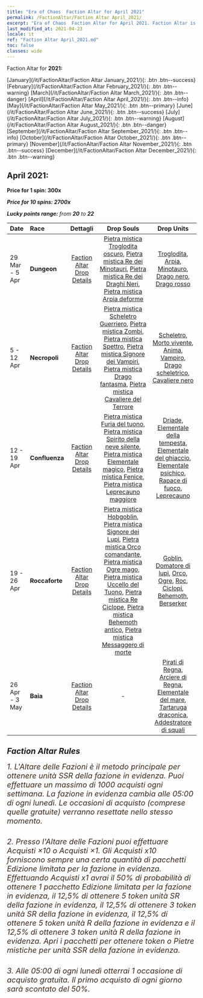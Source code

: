 ```yaml
---
title: "Era of Chaos  Faction Altar for April 2021"
permalink: /FactionAltar/Faction Altar April_2021/
excerpt: "Era of Chaos  Faction Altar for April 2021. Faction Altar is the primary method for obtaining SSR units from the popular faction. Limited to 1,000 purchases each week. The popular faction changes at 05:00 every Monday. Purchase attempts and free purchase attempts will also reset then."
last_modified_at: 2021-04-23
locale: it
ref: "Faction Altar April_2021.md"
toc: false
classes: wide
---
```


  Faction Altar for **2021:**

  [January](/it/FactionAltar/Faction Altar January_2021/){: .btn .btn--success} [February](/it/FactionAltar/Faction Altar February_2021/){: .btn .btn--warning} [March](/it/FactionAltar/Faction Altar March_2021/){: .btn .btn--danger} [April](/it/FactionAltar/Faction Altar April_2021/){: .btn .btn--info} [May](/it/FactionAltar/Faction Altar May_2021/){: .btn .btn--primary} [June](/it/FactionAltar/Faction Altar June_2021/){: .btn .btn--success} [July](/it/FactionAltar/Faction Altar July_2021/){: .btn .btn--warning} [August](/it/FactionAltar/Faction Altar August_2021/){: .btn .btn--danger} [September](/it/FactionAltar/Faction Altar September_2021/){: .btn .btn--info} [October](/it/FactionAltar/Faction Altar October_2021/){: .btn .btn--primary} [November](/it/FactionAltar/Faction Altar November_2021/){: .btn .btn--success} [December](/it/FactionAltar/Faction Altar December_2021/){: .btn .btn--warning} 

## April 2021:

  **Price for 1 spin: 300x** <i class="fas fa-gem"/>

  **Price for 10 spins: 2700x** <i class="fas fa-gem"/>

  **Lucky points range:** from **20** to **22**

  |    Date    |  Race  |  Dettagli  |   Drop Souls   | Drop Units |
  |:-----------|:-------|:---------:|:--------------:|:----------:|
  | 29 Mar - 5 Apr | **Dungeon** | [Faction Altar Drop Details](/it/FactionAltar/DROP_107/) | [Pietra mistica Troglodita oscuro](/ItemsIT/unt_328/), [Pietra mistica Re dei Minotauri](/ItemsIT/unt_332/), [Pietra mistica Re dei Draghi Neri](/ItemsIT/unt_334/), [Pietra mistica Arpia deforme](/ItemsIT/unt_329/) | [Troglodita](/ItemsIT/unt_244/), [Arpia](/ItemsIT/unt_245/), [Minotauro](/ItemsIT/unt_248/), [Drago nero](/ItemsIT/unt_250/), [Drago rosso](/ItemsIT/unt_251/) | 
  | 5 - 12 Apr | **Necropoli** | [Faction Altar Drop Details](/it/FactionAltar/DROP_104/) | [Pietra mistica Scheletro Guerriero](/ItemsIT/unt_297/), [Pietra mistica Zombi](/ItemsIT/unt_298/), [Pietra mistica Spettro](/ItemsIT/unt_299/), [Pietra mistica Signore dei Vampiri](/ItemsIT/unt_300/), [Pietra mistica Drago fantasma](/ItemsIT/unt_303/), [Pietra mistica Cavaliere del Terrore](/ItemsIT/unt_302/) | [Scheletro](/ItemsIT/unt_208/), [Morto vivente](/ItemsIT/unt_209/), [Anima](/ItemsIT/unt_210/), [Vampiro](/ItemsIT/unt_211/), [Drago scheletrico](/ItemsIT/unt_214/), [Cavaliere nero](/ItemsIT/unt_213/) | 
  | 12 - 19 Apr | **Confluenza** | [Faction Altar Drop Details](/it/FactionAltar/DROP_109/) | [Pietra mistica Furia del tuono](/ItemsIT/unt_344/), [Pietra mistica Spirito della neve silente](/ItemsIT/unt_345/), [Pietra mistica Elementale magico](/ItemsIT/unt_347/), [Pietra mistica Fenice](/ItemsIT/unt_348/), [Pietra mistica Leprecauno maggiore](/ItemsIT/unt_349/) | [Driade](/ItemsIT/unt_262/), [Elementale della tempesta](/ItemsIT/unt_263/), [Elementale del ghiaccio](/ItemsIT/unt_264/), [Elementale psichico](/ItemsIT/unt_267/), [Rapace di fuoco](/ItemsIT/unt_268/), [Leprecauno](/ItemsIT/unt_270/) | 
  | 19 - 26 Apr | **Roccaforte** | [Faction Altar Drop Details](/it/FactionAltar/DROP_103/) | [Pietra mistica Hobgoblin](/ItemsIT/unt_305/), [Pietra mistica Signore dei Lupi](/ItemsIT/unt_306/), [Pietra mistica Orco comandante](/ItemsIT/unt_307/), [Pietra mistica Ogre mago](/ItemsIT/unt_308/), [Pietra mistica Uccello del Tuono](/ItemsIT/unt_309/), [Pietra mistica Re Ciclope](/ItemsIT/unt_310/), [Pietra mistica Behemoth antico](/ItemsIT/unt_311/), [Pietra mistica Messaggero di morte](/ItemsIT/unt_312/) | [Goblin](/ItemsIT/unt_217/), [Domatore di lupi](/ItemsIT/unt_218/), [Orco](/ItemsIT/unt_219/), [Ogre](/ItemsIT/unt_220/), [Roc](/ItemsIT/unt_221/), [Ciclopi](/ItemsIT/unt_222/), [Behemoth](/ItemsIT/unt_223/), [Berserker](/ItemsIT/unt_224/) | 
  | 26 Apr - 3 May | **Baia** | [Faction Altar Drop Details](/it/FactionAltar/DROP_112/) |  - | [Pirati di Regna](/ItemsIT/unt_273/), [Arciere di Regna](/ItemsIT/unt_274/), [Elementale del mare](/ItemsIT/unt_275/), [Tartaruga draconica](/ItemsIT/unt_278/), [Addestratore di squali](/ItemsIT/unt_281/) | 




## Faction Altar Rules

  <span style="color: #3c2a1e;font-size:20px">1. L'Altare delle Fazioni è il metodo principale per ottenere unità SSR della fazione in evidenza. Puoi effettuare un massimo di 1000 acquisti ogni settimana. La fazione in evidenza cambia alle 05:00 di ogni lunedì. Le occasioni di acquisto (comprese quelle gratuite) verranno resettate nello stesso momento.</span><br/>

<br/>  <span style="color: #3c2a1e;font-size:20px">2. Presso l'Altare delle Fazioni puoi effettuare Acquisti ×10 o Acquisti ×1. Gli Acquisti x10 forniscono sempre una certa quantità di pacchetti Edizione limitata per la fazione in evidenza. Effettuando Acquisti x1 avrai il 50% di probabilità di ottenere 1 pacchetto Edizione limitata per la fazione in evidenza, il 12,5% di ottenere 5 token unità SR della fazione in evidenza, il 12,5% di ottenere 3 token unità SR della fazione in evidenza, il 12,5% di ottenere 5 token unità R della fazione in evidenza e il 12,5% di ottenere 3 token unità R della fazione in evidenza. Apri i pacchetti per ottenere token o Pietre mistiche per unità SSR della fazione in evidenza.</span>

<br/>  <span style="color: #3c2a1e;font-size:20px">3. Alle 05:00 di ogni lunedì otterrai 1 occasione di acquisto gratuita. Il primo acquisto di ogni giorno sarà scontato del 50%.</span><br/>

<br/>